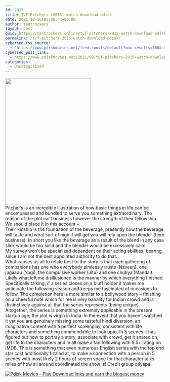```yaml
---
id: 2817
title: TVF Pitchers (2015) watch download pdisk
date: 2021-10-16T05:36:43+00:00
author: tentrockers
layout: post
guid: https://tentrockers.online/tvf-pitchers-2015-watch-download-pdisk/
permalink: /tvf-pitchers-2015-watch-download-pdisk/
cyberseo_rss_source:
  - 'https://www.pdiskmovies.net/feeds/posts/default?max-results=100&start-index=601'
cyberseo_post_link:
  - https://www.pdiskmovies.net/2021/09/tvf-pitchers-2015-watch-download-pdisk.html
categories:
  - Uncategorized
---
```

<div class="separator">
  <a href="https://1.bp.blogspot.com/-3h2VJHhuDhM/YTXx2mhK19I/AAAAAAAAa70/yjtQDr3PIoYTuh8mEkfdVVx-C4UT8s-4QCLcBGAsYHQ/s888/TVF%2BPitchers%2B%25282015%2529%2Bwatch%2Bdownload%2Bpdisk.jpg" imageanchor="1"><img loading="lazy" border="0" data-original-height="888" data-original-width="600" height="400" src="https://1.bp.blogspot.com/-3h2VJHhuDhM/YTXx2mhK19I/AAAAAAAAa70/yjtQDr3PIoYTuh8mEkfdVVx-C4UT8s-4QCLcBGAsYHQ/w270-h400/TVF%2BPitchers%2B%25282015%2529%2Bwatch%2Bdownload%2Bpdisk.jpg" width="270" /></a>
</div>



<div>
  <div>
    <span>Pitcher&#8217;s is an incredible illustration of how basic things in life can be encompassed and bundled to serve you something extraordinary. The reason of the plot isn&#8217;t business however the strength of their fellowship.&nbsp;</span>
  </div>
  
  <div>
    <span>We should place it in this account &#8211;&nbsp;</span>
  </div>
  
  <div>
    <span>Their kinship is the foundation of the beverage, presently how the beverage will taste and what sort of high it will get you will rely upon the blender (here business). In short you like the beverage as a result of the blend in any case slick would be too solid and the blender would be excessively calm.&nbsp;</span>
  </div>
  
  <div>
    <span>My survey won&#8217;t be specialized dependent on their acting abilities, bearing since I am not the best appointed authority to do that.&nbsp;</span>
  </div>
  
  <div>
    <span>What causes us all to relate best to the story is that each gathering of companions has one who everybody aimlessly trusts (Naveen), one jugaadu (Yogi), the compulsive worker (Jitu) and one chutiya (Mandal).&nbsp;</span>
  </div>
  
  <div>
    <span>Likely what left me disillusioned is the manner by which everything finished. Specifically talking, if a series closes on a bluff holder it makes me anticipate the following season and keeps me fascinated of occasions to follow. The completion here is more similar to a bollywood story – finishing on a cheerful note which for me is very banality for Indian crowd and is distinctively against all that the series represents (being unique).&nbsp;</span>
  </div>
  
  <div>
    <span>Altogether, the series is something extremely applicable in the present startup age; the plot is virgin in India. In the event that you haven&#8217;t watched it yet you are genuinely missing some tasteful hindi diversion, an imaginative content with a perfect screenplay, consistent with life characters and something commendable to look upto. In 5 scenes it has figured out how to portray a story, associate with crowd, get it snared on, get life to the characters and in all make a fan following with 9.5+ rating on IMDB. This is something that even numerous English series with the top end star cast additionally fizzled at, to make a connection with a person in 5 scenes with most likely 2 hours of screen space for that character talks miles of how all around coordinated the show is! Credit group qtiyapa</span>
  </div>
</div>

[![](https://1.bp.blogspot.com/-KJZYdQTn3nw/YS8VdIdXMyI/AAAAAAAAaw4/BR8dsGkpxw0T8C_4G4ALfMA7cP79KN3kwCLcBGAsYHQ/w400-h58/play_download_buttuons-removebg-preview.png "Pdisk Movies - Play Download links and earn the biggest money")](https://kofilink.com/1/bnYya2Y1MDAwMXJy?dn=1)
